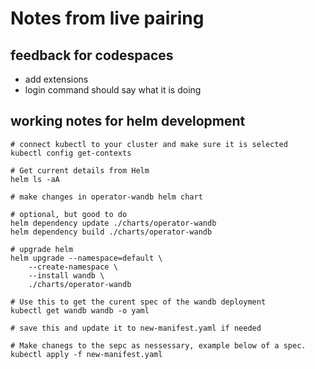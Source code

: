 # Notes from live pairing

## feedback for codespaces
  - add extensions
  - login command should say what it is doing

## working notes for helm development
```
# connect kubectl to your cluster and make sure it is selected
kubectl config get-contexts

# Get current details from Helm
helm ls -aA

# make changes in operator-wandb helm chart

# optional, but good to do
helm dependency update ./charts/operator-wandb
helm dependency build ./charts/operator-wandb

# upgrade helm
helm upgrade --namespace=default \
    --create-namespace \
    --install wandb \
    ./charts/operator-wandb

# Use this to get the curent spec of the wandb deployment
kubectl get wandb wandb -o yaml

# save this and update it to new-manifest.yaml if needed

# Make chanegs to the sepc as nessessary, example below of a spec.
kubectl apply -f new-manifest.yaml
```